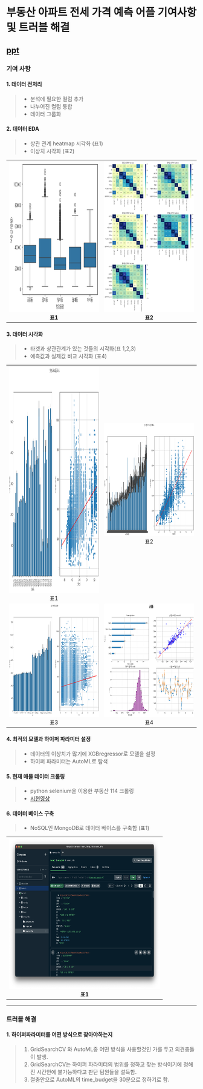 # 부동산 아파트 전세 가격 예측 어플 기여사항 및 트러블 해결

## [ppt](https://www.canva.com/design/DAGtHNp4p1U/spIJD25MmBJgsc-5XXaw_Q/view?utm_content=DAGtHNp4p1U&utm_campaign=designshare&utm_medium=link2&utm_source=uniquelinks&utlId=h5adea4ddf5)

### 기여 사항

#### 1. 데이터 전처리
> - 분석에 필요한 컬럼 추가
> - 나누어진 컬럼 통합
> - 데이터 그룹화 </br>

#### 2. 데이터 EDA
> - 상관 관계 heatmap 시각화 (표1)
> - 이상치 시각화 (표2) </br>
<table>
  <tr>
    <td align="center">
      <img src="https://github.com/runpon/Portfolio/blob/main/real%20estate%20image/outlier.png?raw=true" width="400px" height="400px"/><br/>
      <strong>표1</strong>
    </td>
    <td align="center">
      <img src="https://github.com/runpon/Portfolio/blob/main/real%20estate%20image/heatmap.png?raw=true" width="400px" height="400px"/><br/>
      <strong>표2</strong>
    </td>
  </tr>
</table>

#### 3. 데이터 시각화
> - 타겟과 상관관계가 있는 것들의 시각화(표 1,2,3) </br>
> - 예측값과 실제값 비교 시각화 (표4) </br>
<table>
  <tr>
    <td align="center">
      <img src="https://github.com/runpon/Portfolio/blob/main/real%20estate%20image/year&deposit.png?raw=true" width="400px" height="600px"/><br/>
      <span>표1</span>
    </td>
    <td align="center">
      <img src="https://github.com/runpon/Portfolio/blob/main/real%20estate%20image/area&deposit.png?raw=true" width="400px" height="300px"/><br/>
      <span>표2</span>
    </td>
  </tr>
  <tr>
    <td align="center">
      <img src="https://github.com/runpon/Portfolio/blob/main/real%20estate%20image/floor&deposit.png?raw=true" width="400px" height="300px"/><br/>
      <span>표3</span>
    </td>
    <td align="center">
      <img src="https://github.com/runpon/Portfolio/blob/main/real%20estate%20image/gongneung.png?raw=true" width="400px" height="300px"/><br/>
      <span>표4</span>
    </td>
  </tr>
</table>

#### 4. 최적의 모델과 하이퍼 파라미터 설정
> - 데이터의 이상치가 많기에 XGBregressor로 모델을 설정
> - 하이퍼 파라미터는 AutoML로 탐색 </br>

#### 5. 현재 매물 데이터 크롤링
> - python selenium을 이용한 부동산 114 크롤링 </br>
> - [시현영상](https://youtu.be/FQswd4jaI0g)


#### 6. 데이터 베이스 구축
> - NoSQL인 MongoDB로 데이터 베이스를 구축함 (표1) </br>
<table>
  <tr>
    <td align="center">
      <img src="https://github.com/runpon/Portfolio/blob/main/real%20estate%20image/mongodb.png?raw=true" width="400px" height="400px"/><br/>
      <strong>표1</strong>
    </td>
  </tr>
</table>

---

###  트러블 해결

#### 1. 하이퍼파라미터를 어떤 방식으로 찾아야하는지
> 1. GridSearchCV 와 AutoML중 어떤 방식을 사용할것인 가를 두고 의견충돌이 발생.
> 2. GridSearchCV는 하이퍼 파라미터의 범위를 정하고 찾는 방식이기에 정해진 시간안에 불가능하다고 판단 팀원들을 설득함.
> 3. 절충안으로 AutoML의 time_budget을 30분으로 정하기로 함.

